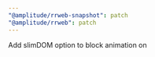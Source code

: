 ```yaml
---
"@amplitude/rrweb-snapshot": patch
"@amplitude/rrweb": patch
---
```


Add slimDOM option to block animation on <title> tag; enabled when the 'all' value is used for slimDOM
